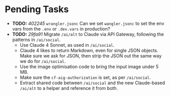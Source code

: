 # Pending Tasks

- **TODO:** _402245_ `wrangler.jsonc` Can we set `wangler.jsonc` to set the env vars from the `.env` or `.dev.vars` in production?
- **TODO:** _29fa91_ Migrate `/ai/alt` to Claude via API Gateway, following the patterns in `/ai/social`.
  - Use Claude 4 Sonnet, as used in `/ai/social`.
  - Claude 4 likes to return Markdown, even for single JSON objects. Make sure we ask for JSON, then strip the JSON out the same way we do for `/ai/social`.
  - Use the image optimisation code to bring the input image under 5 MB.
  - Make sure the `cf-aig-authorization` is set, as per `/ai/social`.
  - Extract shared code between `/ai/social` and the new Claude-based `/ai/alt` to a helper and reference it from both.
